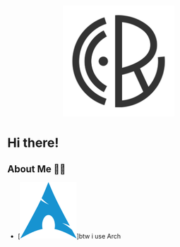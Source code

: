 <p align="center">
  <img src="https://github.com/rmb24/rmb24/blob/main/assets/logo.jpg" alt="Banner" width="50%">
</p>

# Hi there!

## About Me 🙋‍♂️

- [<img src="https://github.com/rmb24/rmb24/blob/main/assets/archlinux-icon.svg"></img>]btw i use Arch
